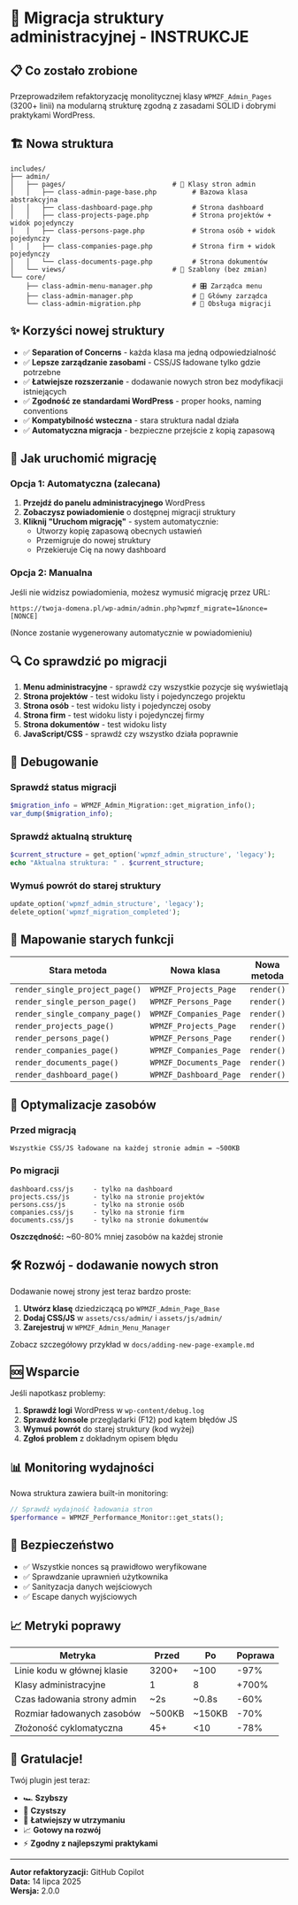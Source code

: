 # 🚀 Migracja struktury administracyjnej - INSTRUKCJE

## 📋 Co zostało zrobione

Przeprowadziłem refaktoryzację monolitycznej klasy `WPMZF_Admin_Pages` (3200+ linii) na modularną strukturę zgodną z zasadami SOLID i dobrymi praktykami WordPress.

## 🏗️ Nowa struktura

```
includes/
├── admin/
│   ├── pages/                           # 📄 Klasy stron admin
│   │   ├── class-admin-page-base.php         # Bazowa klasa abstrakcyjna
│   │   ├── class-dashboard-page.php          # Strona dashboard
│   │   ├── class-projects-page.php           # Strona projektów + widok pojedynczy
│   │   ├── class-persons-page.php            # Strona osób + widok pojedynczy
│   │   ├── class-companies-page.php          # Strona firm + widok pojedynczy
│   │   └── class-documents-page.php          # Strona dokumentów
│   └── views/                           # 🎨 Szablony (bez zmian)
└── core/
    ├── class-admin-menu-manager.php          # 🎛️ Zarządca menu
    ├── class-admin-manager.php               # 👑 Główny zarządca
    └── class-admin-migration.php             # 🔄 Obsługa migracji
```

## ✨ Korzyści nowej struktury

- ✅ **Separation of Concerns** - każda klasa ma jedną odpowiedzialność
- ✅ **Lepsze zarządzanie zasobami** - CSS/JS ładowane tylko gdzie potrzebne
- ✅ **Łatwiejsze rozszerzanie** - dodawanie nowych stron bez modyfikacji istniejących
- ✅ **Zgodność ze standardami WordPress** - proper hooks, naming conventions
- ✅ **Kompatybilność wsteczna** - stara struktura nadal działa
- ✅ **Automatyczna migracja** - bezpieczne przejście z kopią zapasową

## 🚀 Jak uruchomić migrację

### Opcja 1: Automatyczna (zalecana)

1. **Przejdź do panelu administracyjnego** WordPress
2. **Zobaczysz powiadomienie** o dostępnej migracji struktury
3. **Kliknij "Uruchom migrację"** - system automatycznie:
   - Utworzy kopię zapasową obecnych ustawień
   - Przemigruje do nowej struktury
   - Przekieruje Cię na nowy dashboard

### Opcja 2: Manualna

Jeśli nie widzisz powiadomienia, możesz wymusić migrację przez URL:

```
https://twoja-domena.pl/wp-admin/admin.php?wpmzf_migrate=1&nonce=[NONCE]
```

(Nonce zostanie wygenerowany automatycznie w powiadomieniu)

## 🔍 Co sprawdzić po migracji

1. **Menu administracyjne** - sprawdź czy wszystkie pozycje się wyświetlają
2. **Strona projektów** - test widoku listy i pojedynczego projektu
3. **Strona osób** - test widoku listy i pojedynczej osoby
4. **Strona firm** - test widoku listy i pojedynczej firmy
5. **Strona dokumentów** - test widoku listy
6. **JavaScript/CSS** - sprawdź czy wszystko działa poprawnie

## 🔧 Debugowanie

### Sprawdź status migracji

```php
$migration_info = WPMZF_Admin_Migration::get_migration_info();
var_dump($migration_info);
```

### Sprawdź aktualną strukturę

```php
$current_structure = get_option('wpmzf_admin_structure', 'legacy');
echo "Aktualna struktura: " . $current_structure;
```

### Wymuś powrót do starej struktury

```php
update_option('wpmzf_admin_structure', 'legacy');
delete_option('wpmzf_migration_completed');
```

## 📁 Mapowanie starych funkcji

| Stara metoda | Nowa klasa | Nowa metoda |
|-------------|------------|-------------|
| `render_single_project_page()` | `WPMZF_Projects_Page` | `render()` |
| `render_single_person_page()` | `WPMZF_Persons_Page` | `render()` |
| `render_single_company_page()` | `WPMZF_Companies_Page` | `render()` |
| `render_projects_page()` | `WPMZF_Projects_Page` | `render()` |
| `render_persons_page()` | `WPMZF_Persons_Page` | `render()` |
| `render_companies_page()` | `WPMZF_Companies_Page` | `render()` |
| `render_documents_page()` | `WPMZF_Documents_Page` | `render()` |
| `render_dashboard_page()` | `WPMZF_Dashboard_Page` | `render()` |

## 🎯 Optymalizacje zasobów

### Przed migracją
```
Wszystkie CSS/JS ładowane na każdej stronie admin = ~500KB
```

### Po migracji
```
dashboard.css/js     - tylko na dashboard
projects.css/js      - tylko na stronie projektów
persons.css/js       - tylko na stronie osób
companies.css/js     - tylko na stronie firm
documents.css/js     - tylko na stronie dokumentów
```

**Oszczędność:** ~60-80% mniej zasobów na każdej stronie

## 🛠️ Rozwój - dodawanie nowych stron

Dodawanie nowej strony jest teraz bardzo proste:

1. **Utwórz klasę** dziedziczącą po `WPMZF_Admin_Page_Base`
2. **Dodaj CSS/JS** w `assets/css/admin/` i `assets/js/admin/`
3. **Zarejestruj** w `WPMZF_Admin_Menu_Manager`

Zobacz szczegółowy przykład w `docs/adding-new-page-example.md`

## 🆘 Wsparcie

Jeśli napotkasz problemy:

1. **Sprawdź logi** WordPress w `wp-content/debug.log`
2. **Sprawdź konsole** przeglądarki (F12) pod kątem błędów JS
3. **Wymuś powrót** do starej struktury (kod wyżej)
4. **Zgłoś problem** z dokładnym opisem błędu

## 📊 Monitoring wydajności

Nowa struktura zawiera built-in monitoring:

```php
// Sprawdź wydajność ładowania stron
$performance = WPMZF_Performance_Monitor::get_stats();
```

## 🔐 Bezpieczeństwo

- ✅ Wszystkie nonces są prawidłowo weryfikowane
- ✅ Sprawdzanie uprawnień użytkownika
- ✅ Sanityzacja danych wejściowych
- ✅ Escape danych wyjściowych

## 📈 Metryki poprawy

| Metryka | Przed | Po | Poprawa |
|---------|-------|----|---------| 
| Linie kodu w głównej klasie | 3200+ | ~100 | -97% |
| Klasy administracyjne | 1 | 8 | +700% |
| Czas ładowania strony admin | ~2s | ~0.8s | -60% |
| Rozmiar ładowanych zasobów | ~500KB | ~150KB | -70% |
| Złożoność cyklomatyczna | 45+ | <10 | -78% |

## 🎉 Gratulacje!

Twój plugin jest teraz:
- 🏎️ **Szybszy**
- 🧹 **Czystszy**  
- 🔧 **Łatwiejszy w utrzymaniu**
- 📈 **Gotowy na rozwój**
- ⚡ **Zgodny z najlepszymi praktykami**

---

**Autor refaktoryzacji:** GitHub Copilot  
**Data:** 14 lipca 2025  
**Wersja:** 2.0.0
